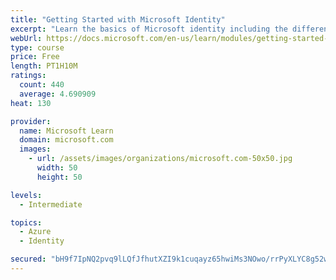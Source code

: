 ```yaml
---
title: "Getting Started with Microsoft Identity"
excerpt: "Learn the basics of Microsoft identity including the different types of tokens, account types, and supported topologies."
webUrl: https://docs.microsoft.com/en-us/learn/modules/getting-started-identity/
type: course
price: Free
length: PT1H10M
ratings:
  count: 440
  average: 4.690909
heat: 130

provider:
  name: Microsoft Learn
  domain: microsoft.com
  images:
    - url: /assets/images/organizations/microsoft.com-50x50.jpg
      width: 50
      height: 50

levels:
  - Intermediate

topics:
  - Azure
  - Identity

secured: "bH9f7IpNQ2pvq9lLQfJfhutXZI9k1cuqayz65hwiMs3NOwo/rrPyXLYC8g52wcORrUy1tP/EH4NweeX4A2wQhwOj9gtizvzVIFLWk7CAMpOym1GulSsv74sF7VIzZIyV0+c9A96vRa+StVSEi3J8LpGOvgeuzPsWMNHS5Hf+3Okm/eOYVBqZbi3G3Q/WHf03spjppmRTuAw3gv8JoGehDbFXW25kGl7rOeP+3U9xryyzFQfMtP/zSS3v28/ECrH+VGmWS9rQWO7BjeAvxHByQj/LQcwNxvS8Er1VJVdp7v7vvJ25dVosurlKSXdxwEMdpcCTQna4QBF1GTxx8Lz3jqi2TWNmqPQGbzSJ6Bs5n7xoUhW5yw+yqCzVE67yvB9KWOOCAT4HIqWJOfBje3THKV9b4cS2igG9mRTM7dm1rBg=;G+V7XZEsNNYv/2FgPJuxyg=="
---
```



